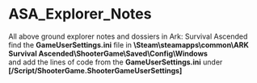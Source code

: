# ASA_Explorer_Notes
All above ground explorer notes and dossiers in Ark: Survival Ascended  
find the **GameUserSettings.ini** file in **\Steam\steamapps\common\ARK Survival Ascended\ShooterGame\Saved\Config\Windows**  
and add the lines of code from the **GameUserSettings.ini** under **[/Script/ShooterGame.ShooterGameUserSettings]**  
